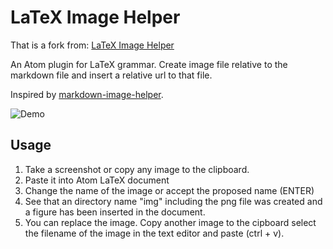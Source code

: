 # LaTeX Image Helper
That is a fork from: [LaTeX Image Helper](https://github.com/simon123h/latex-image-paste)

An Atom plugin for LaTeX grammar. Create image file relative to the markdown file and insert a relative url to that file.

Inspired by [markdown-image-helper](https://github.com/bigyuki/markdown-image-helper).

![Demo](https://raw.githubusercontent.com/cslanziano/latex-image-paste/doc/gif.gif)

## Usage
1. Take a screenshot or copy any image to the clipboard.
2. Paste it into Atom LaTeX document
3. Change the name of the image or accept the proposed name (ENTER)
3. See that an directory name "img" including the png file was created and a figure has been inserted in the document.
4. You can replace the image. Copy another image to the cipboard select the filename of the image in the text editor and paste (ctrl + v).
